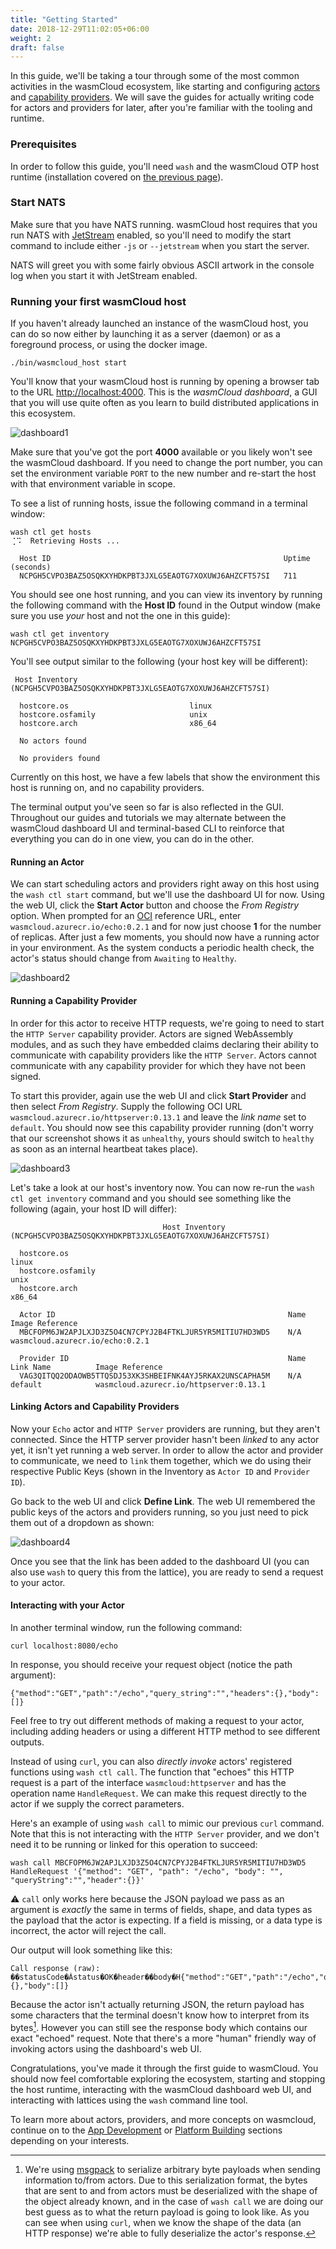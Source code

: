 ```yaml
---
title: "Getting Started"
date: 2018-12-29T11:02:05+06:00
weight: 2
draft: false
---
```


In this guide, we'll be taking a tour through some of the most common activities in the wasmCloud ecosystem, like starting and configuring [actors](../../reference/host-runtime/actors/) and [capability providers](../../reference/host-runtime/capabilities/). We will save the guides for actually writing code for actors and providers for later, after you're familiar with the tooling and runtime.

### Prerequisites
In order to follow this guide, you'll need `wash` and the wasmCloud OTP host runtime (installation covered on [the previous page](../installation)).

### Start NATS
Make sure that you have NATS running. wasmCloud host requires that you run NATS with [JetStream](https://docs.nats.io/jetstream/jetstream) enabled, so you'll need to modify the start command to include either `-js` or `--jetstream` when you start the server.

NATS will greet you with some fairly obvious ASCII artwork in the console log when you start it with JetStream enabled.

### Running your first wasmCloud host
If you haven't already launched an instance of the wasmCloud host, you can do so now either by launching it as a server (daemon) or as a foreground process, or using the docker image.

```shell
./bin/wasmcloud_host start
```

You'll know that your wasmCloud host is running by opening a browser tab to the URL [http://localhost:4000](http://localhost:4000). This is the _wasmCloud dashboard_, a GUI that you will use quite often as you learn to build distributed applications in this ecosystem.

![dashboard1](./washboard1.png)

Make sure that you've got the port **4000** available or you likely won't see the wasmCloud dashboard. If you need to change the port number, you can set the environment variable `PORT` to the new number and re-start the host with that environment variable in scope.

To see a list of running hosts, issue the following command in a terminal window:
```shell
wash ctl get hosts
⢈⠩  Retrieving Hosts ...

  Host ID                                                    Uptime (seconds)  
  NCPGH5CVPO3BAZ5OSQKXYHDKPBT3JXLG5EAOTG7XOXUWJ6AHZCFT57SI   711    
```

You should see one host running, and you can view its inventory by running the following command with the **Host ID** found in the Output window (make sure you use _your_ host and not the one in this guide):

```shell
wash ctl get inventory NCPGH5CVPO3BAZ5OSQKXYHDKPBT3JXLG5EAOTG7XOXUWJ6AHZCFT57SI
```
You'll see output similar to the following (your host key will be different):

```shell
 Host Inventory (NCPGH5CVPO3BAZ5OSQKXYHDKPBT3JXLG5EAOTG7XOXUWJ6AHZCFT57SI)  
                                                                              
  hostcore.os                           linux                                 
  hostcore.osfamily                     unix                                  
  hostcore.arch                         x86_64                                
                                                                              
  No actors found                                                             
                                                                              
  No providers found  
```

Currently on this host, we have a few labels that show the environment this host is running on, and no capability providers.

The terminal output you've seen so far is also reflected in the GUI. Throughout our guides and tutorials we may alternate between the wasmCloud dashboard UI and terminal-based CLI to reinforce that everything you can do in one view, you can do in the other.

#### Running an Actor
We can start scheduling actors and providers right away on this host using the `wash ctl start` command, but we'll use the dashboard UI for now. Using the web UI, click the **Start Actor** button and choose the _From Registry_ option. When prompted for an [OCI](https://opencontainers.org/posts/announcements/2021-05-04-oci-dist-spec-v1/) reference URL, enter `wasmcloud.azurecr.io/echo:0.2.1` and for now just choose **1** for the number of replicas. After just a few moments, you should now have a running actor in your environment. As the system conducts a periodic health check, the actor's status should change from `Awaiting` to `Healthy`.

![dashboard2](./washboard2.png)

#### Running a Capability Provider
In order for this actor to receive HTTP requests, we're going to need to start the `HTTP Server` capability provider. Actors are signed WebAssembly modules, and as such they have embedded claims declaring their ability to communicate with capability providers like the `HTTP Server`. Actors cannot communicate with any capability provider for which they have not been signed.

To start this provider, again use the web UI and click **Start Provider** and then select _From Registry_. Supply the following OCI URL `wasmcloud.azurecr.io/httpserver:0.13.1` and leave the _link name_ set to `default`. You should now see this capability provider running (don't worry that our screenshot shows it as `unhealthy`, yours should switch to `healthy` as soon as an internal heartbeat takes place).

![dashboard3](./washboard3.png)

Let's take a look at our host's inventory now. You can now re-run the `wash ctl get inventory` command and you should see something like the following (again, your host ID will differ):

```shell
                                  Host Inventory (NCPGH5CVPO3BAZ5OSQKXYHDKPBT3JXLG5EAOTG7XOXUWJ6AHZCFT57SI)                                 
                                                                                                                                            
  hostcore.os                                                                    linux                                                      
  hostcore.osfamily                                                              unix                                                       
  hostcore.arch                                                                  x86_64                                                     
                                                                                                                                            
  Actor ID                                                    Name               Image Reference                                            
  MBCFOPM6JW2APJLXJD3Z5O4CN7CPYJ2B4FTKLJUR5YR5MITIU7HD3WD5    N/A                wasmcloud.azurecr.io/echo:0.2.1                            
                                                                                                                                            
  Provider ID                                                 Name               Link Name          Image Reference                         
  VAG3QITQQ2ODAOWB5TTQSDJ53XK3SHBEIFNK4AYJ5RKAX2UNSCAPHA5M    N/A                default            wasmcloud.azurecr.io/httpserver:0.13.1
```

#### Linking Actors and Capability Providers
Now your `Echo` actor and `HTTP Server` providers are running, but they aren't connected. Since the HTTP server provider hasn't been _linked_ to any actor yet, it isn't yet running a web server. In order to allow the actor and provider to communicate, we need to `link` them together, which we do using their respective Public Keys (shown in the Inventory as `Actor ID` and `Provider ID`).

Go back to the web UI and click **Define Link**. The web UI remembered the public keys of the actors and providers running, so you just need to pick them out of a dropdown as shown:

![dashboard4](./washboard4.png)

Once you see that the link has been added to the dashboard UI (you can also use `wash` to query this from the lattice), you are ready to send a request to your actor.

#### Interacting with your Actor
In another terminal window, run the following command:
```shell
curl localhost:8080/echo
```
In response, you should receive your request object (notice the path argument):

```shell
{"method":"GET","path":"/echo","query_string":"","headers":{},"body":[]}
```

Feel free to try out different methods of making a request to your actor, including adding headers or using a different HTTP method to see different outputs.

Instead of using `curl`, you can also _directly invoke_ actors' registered functions using `wash ctl call`. The function that "echoes" this HTTP request is a part of the interface `wasmcloud:httpserver` and has the operation name `HandleRequest`. We can make this request directly to the actor if we supply the correct parameters.

Here's an example of using `wash call` to mimic our previous `curl` command. Note that this is not interacting with the `HTTP Server` provider, and we don't need it to be running or linked for this operation to succeed:

```shell
wash call MBCFOPM6JW2APJLXJD3Z5O4CN7CPYJ2B4FTKLJUR5YR5MITIU7HD3WD5 HandleRequest '{"method": "GET", "path": "/echo", "body": "", "queryString":"","header":{}}'
```
⚠️ `call` only works here because the JSON payload we pass as an argument is _exactly_ the same in terms of fields, shape, and data types as the payload that the actor is expecting. If a field is missing, or a data type is incorrect, the actor will reject the call.

Our output will look something like this:

```shell
Call response (raw): ��statusCode�Ȧstatus�OK�header��body�H{"method":"GET","path":"/echo","query_string":"","headers":{},"body":[]}
```

Because the actor isn't actually returning JSON, the return payload has some characters that the terminal doesn't know how to interpret from its bytes[^1]. However you can still see the response body which contains our exact "echoed" request. Note that there's a more "human" friendly way of invoking actors using the dashboard's web UI.

Congratulations, you've made it through the first guide to wasmCloud. You should now feel comfortable exploring the ecosystem, starting and stopping the host runtime, interacting with the wasmCloud dashboard web UI, and interacting with lattices using the `wash` command line tool.

To learn more about actors, providers, and more concepts on wasmcloud, continue on to the [App Development](../../app-dev) or [Platform Building](../../platform-builder) sections depending on your interests.

[^1]: We're using [msgpack](https://msgpack.org/) to serialize arbitrary byte payloads when sending information to/from actors. Due to this serialization format, the bytes that are sent to and from actors must be deserialized with the shape of the object already known, and in the case of `wash call` we are doing our best guess as to what the return payload is going to look like. As you can see when using `curl`, when we know the shape of the data (an HTTP response) we're able to fully deserialize the actor's response.